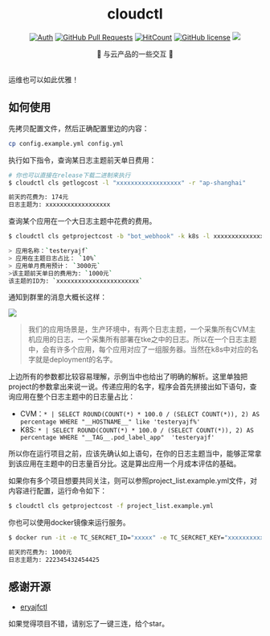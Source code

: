 <div align="center">
<h1>cloudctl</h1>

[![Auth](https://img.shields.io/badge/Auth-eryajf-ff69b4)](https://github.com/eryajf)
[![GitHub Pull Requests](https://img.shields.io/github/stars/eryajf/cloudctl)](https://github.com/eryajf/cloudctl/stargazers)
[![HitCount](https://views.whatilearened.today/views/github/eryajf/cloudctl.svg)](https://github.com/eryajf/cloudctl)
[![GitHub license](https://img.shields.io/github/license/eryajf/cloudctl)](https://github.com/eryajf/cloudctl/blob/main/LICENSE)
[![](https://img.shields.io/badge/Awesome-MyStarList-c780fa?logo=Awesome-Lists)](https://github.com/eryajf/awesome-stars-eryajf#readme)

<p> 🌉 与云产品的一些交互 🌉</p>

<img src="https://camo.githubusercontent.com/82291b0fe831bfc6781e07fc5090cbd0a8b912bb8b8d4fec0696c881834f81ac/68747470733a2f2f70726f626f742e6d656469612f394575424971676170492e676966" width="800"  height="3">

</div>

运维也可以如此优雅！

## 如何使用

先拷贝配置文件，然后正确配置里边的内容：

```sh
cp config.example.yml config.yml
```

执行如下指令，查询某日志主题前天单日费用：

```sh
# 你也可以直接在release下载二进制来执行
$ cloudctl cls getlogcost -l "xxxxxxxxxxxxxxxxxx" -r "ap-shanghai"

前天的花费为: 174元
日志主题为: xxxxxxxxxxxxxxxxxx
```

查询某个应用在一个大日志主题中花费的费用。

```sh
$ cloudctl cls getprojectcost -b "bot_webhook" -k k8s -l xxxxxxxxxxxxxxxxxxxxxxx -p testeryajf -r ap-shanghai

> 应用名称：`testeryajf`
> 应用在主题日志占比： `10%`
> 应用单月费用预计： `3000元`
>该主题前天单日的费用为: `1000元`
该主题的ID为: `xxxxxxxxxxxxxxxxxxxxxxx`
```

通知到群里的消息大概长这样：

![](https://cdn.staticaly.com/gh/eryajf/tu/main/img/image_20230605_184855.png)

> 我们的应用场景是，生产环境中，有两个日志主题，一个采集所有CVM主机应用的日志，一个采集所有部署在tke之中的日志。所以在一个日志主题中，会有许多个应用，每个应用对应了一组服务器。当然在k8s中对应的名字就是deployment的名字。

上边所有的参数都比较容易理解，示例当中也给出了明确的解析。这里单独把project的参数拿出来说一说。传递应用的名字，程序会首先拼接出如下语句，查询应用在整个日志主题中的日志量占比：

- CVM：`* | SELECT ROUND(COUNT(*) * 100.0 / (SELECT COUNT(*)), 2) AS percentage WHERE "__HOSTNAME__" like 'testeryajf%'`
- K8S: `* | SELECT ROUND(COUNT(*) * 100.0 / (SELECT COUNT(*)), 2) AS percentage WHERE "__TAG__.pod_label_app"  'testeryajf'`

所以你在运行项目之前，应该先确认如上语句，在你的日志主题当中，能够正常拿到该应用在主题中的日志量百分比。这是算出应用一个月成本评估的基础。

如果你有多个项目想要共同关注，则可以参照project_list.example.yml文件，对内容进行配置，运行命令如下：

```sh
$ cloudctl cls getprojectcost -f project_list.example.yml
```

你也可以使用docker镜像来运行服务。

```sh
$ docker run -it -e TC_SERCRET_ID="xxxxx" -e TC_SERCRET_KEY="xxxxxxxxxx" dockerproxy.com/eryajf/cloudctl /app/cloudctl cls getlogcost  -l "222345432454425"

前天的花费为: 1000元
日志主题为: 222345432454425
```

## 感谢开源


- [eryajfctl](https://github.com/eryajf/eryajfctl)

如果觉得项目不错，请别忘了一键三连，给个star。
